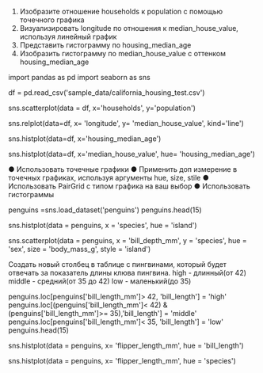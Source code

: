 1. Изобразите отношение households к population с
помощью точечного графика
2. Визуализировать longitude по отношения к
median_house_value, используя линейный график
3. Представить гистограмму по housing_median_age
4. Изобразить гистограмму по median_house_value с
оттенком housing_median_age

import pandas as pd
import seaborn as sns

df = pd.read_csv('sample_data/california_housing_test.csv')

sns.scatterplot(data = df, x='households', y='population')

sns.relplot(data=df, x= 'longitude', y= 'median_house_value', kind='line')

sns.histplot(data=df, x='housing_median_age')

sns.histplot(data=df, x='median_house_value', hue= 'housing_median_age')


● Использовать точечные графики
● Применить доп измерение в точечных графиках, используя
аргументы hue, size, stile
● Использовать PairGrid с типом графика на ваш выбор
● Использовать  гистограммы

penguins =sns.load_dataset('penguins')
penguins.head(15)

sns.histplot(data = penguins, x = 'species', hue = 'island')

sns.scatterplot(data = penguins, x = 'bill_depth_mm', y = 'species', hue = 'sex', size = 'body_mass_g', style = 'island')

Создать новый столбец в таблице с
пингвинами, который будет отвечать за
показатель длины клюва пингвина.
high - длинный(от 42)
middle - средний(от 35 до 42)
low - маленький(до 35)

penguins.loc[penguins['bill_length_mm']> 42, 'bill_length'] = 'high'
penguins.loc[(penguins['bill_length_mm']< 42) & (penguins['bill_length_mm']>= 35),'bill_length'] = 'middle'
penguins.loc[penguins['bill_length_mm']< 35, 'bill_length'] = 'low'
penguins.head(15)

sns.histplot(data = penguins, x= 'flipper_length_mm', hue = 'bill_length')

sns.histplot(data = penguins, x= 'flipper_length_mm', hue = 'species')













